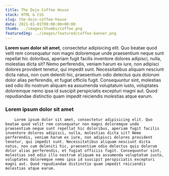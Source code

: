 ```yaml
---
title: The Dojo Coffee House
stack: HTML & CSS
slug: the-dojo-coffee-house
date: 2021-01-01T00:00:00+00:00
thumb: ../images/thumbs/coffee.png
featuredImg: ../images/featured/coffee-banner.png
---
```


**Lorem sum dolor sit amet**, consectetur adipisicing elit. Quo beatae quod velit rem consequatur non magni doloremque unde praesentium neque sunt repellat hic doloribus, aperiam fugit facilis inventore dolores adipisci, nulla, molestias dicta sit? Nemo perferendis, veniam harum ex iure, non adipisci dolores provident tenetur, qui impedit sunt. Necessitatibus aliquam nesciunt dicta natus, non cum deleniti hic, praesentium odio delectus quis dolorum dolor alias perferendis, et fugiat officiis fugit. Consequuntur sint, molestias sed odio illo nostrum aliquam ea assumenda voluptatum iusto, voluptates doloremque nemo ipsa id suscipit perspiciatis excepturi magni aut. Quod repudiandae distinctio quam impedit reiciendis molestias atque earum.

### Lorem ipsum dolor sit amet

        Lorem ipsum dolor sit amet, consectetur adipisicing elit. Quo beatae quod velit rem consequatur non magni doloremque unde praesentium neque sunt repellat hic doloribus, aperiam fugit facilis inventore dolores adipisci, nulla, molestias dicta sit? Nemo perferendis, veniam harum ex iure, non adipisci dolores provident tenetur, qui impedit sunt. Necessitatibus aliquam nesciunt dicta natus, non cum deleniti hic, praesentium odio delectus quis dolorum dolor alias perferendis, et fugiat officiis fugit. Consequuntur sint, molestias sed odio illo nostrum aliquam ea assumenda voluptatum iusto, voluptates doloremque nemo ipsa id suscipit perspiciatis excepturi magni aut. Quod repudiandae distinctio quam impedit reiciendis molestias atque earum.


